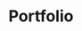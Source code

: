 ---
title: Portfolio
layout: collection
permalink: /portfolio/
collection: portfolio
entries_layout: grid
classes: wide
author_profile: true
header:
  overlay_image: https://source.unsplash.com/featured/?portfolio
  overlay_filter: 0.4
  caption: "Photo credit: [**Unsplash**](https://source.unsplash.com/featured/?portfolio)"
---